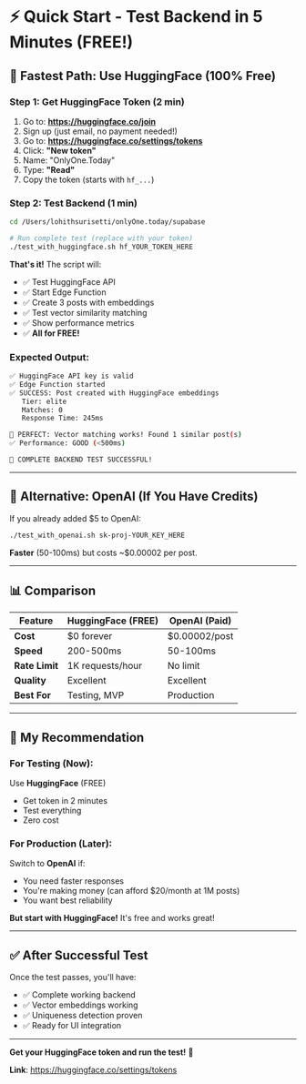 # ⚡ Quick Start - Test Backend in 5 Minutes (FREE!)

## 🎯 **Fastest Path: Use HuggingFace (100% Free)**

### **Step 1: Get HuggingFace Token** (2 min)

1. Go to: **https://huggingface.co/join**
2. Sign up (just email, no payment needed!)
3. Go to: **https://huggingface.co/settings/tokens**
4. Click: **"New token"**
5. Name: "OnlyOne.Today"
6. Type: **"Read"**
7. Copy the token (starts with `hf_...`)

### **Step 2: Test Backend** (1 min)

```bash
cd /Users/lohithsurisetti/onlyOne.today/supabase

# Run complete test (replace with your token)
./test_with_huggingface.sh hf_YOUR_TOKEN_HERE
```

**That's it!** The script will:
- ✅ Test HuggingFace API
- ✅ Start Edge Function
- ✅ Create 3 posts with embeddings
- ✅ Test vector similarity matching
- ✅ Show performance metrics
- ✅ **All for FREE!**

### **Expected Output:**

```bash
✅ HuggingFace API key is valid
✅ Edge Function started
✅ SUCCESS: Post created with HuggingFace embeddings
   Tier: elite
   Matches: 0
   Response Time: 245ms

🎉 PERFECT: Vector matching works! Found 1 similar post(s)
✅ Performance: GOOD (<500ms)

🎉 COMPLETE BACKEND TEST SUCCESSFUL!
```

---

## 🔄 **Alternative: OpenAI (If You Have Credits)**

If you already added $5 to OpenAI:

```bash
./test_with_openai.sh sk-proj-YOUR_KEY_HERE
```

**Faster** (50-100ms) but costs ~$0.00002 per post.

---

## 📊 **Comparison**

| Feature | HuggingFace (FREE) | OpenAI (Paid) |
|---------|-------------------|---------------|
| **Cost** | $0 forever | $0.00002/post |
| **Speed** | 200-500ms | 50-100ms |
| **Rate Limit** | 1K requests/hour | No limit |
| **Quality** | Excellent | Excellent |
| **Best For** | Testing, MVP | Production |

---

## 🎯 **My Recommendation**

### **For Testing (Now):**
Use **HuggingFace** (FREE)
- Get token in 2 minutes
- Test everything
- Zero cost

### **For Production (Later):**
Switch to **OpenAI** if:
- You need faster responses
- You're making money (can afford $20/month at 1M posts)
- You want best reliability

**But start with HuggingFace!** It's free and works great!

---

## ✅ **After Successful Test**

Once the test passes, you'll have:
- ✅ Complete working backend
- ✅ Vector embeddings working
- ✅ Uniqueness detection proven
- ✅ Ready for UI integration

---

**Get your HuggingFace token and run the test!** 🚀

**Link**: https://huggingface.co/settings/tokens

